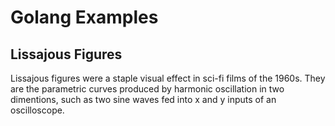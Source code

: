 # Golang Examples

## Lissajous Figures
Lissajous figures were a staple visual effect in sci-fi films of the 1960s. They are the parametric curves produced by harmonic oscillation in two dimentions, such as two sine waves fed into x and y inputs of an oscilloscope.

